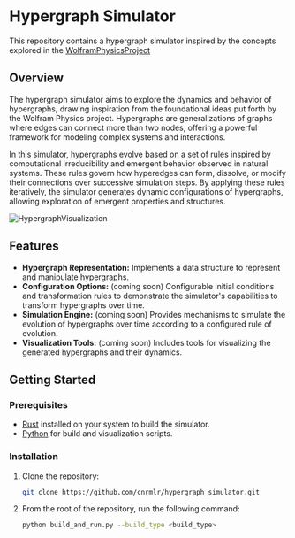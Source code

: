 # Hypergraph Simulator

This repository contains a hypergraph simulator inspired by the concepts explored in the [WolframPhysicsProject](https://wolframphysics.org/)

## Overview

The hypergraph simulator aims to explore the dynamics and behavior of hypergraphs, drawing inspiration from the foundational ideas put forth by the Wolfram Physics project. Hypergraphs are generalizations of graphs where edges can connect more than two nodes, offering a powerful framework for modeling complex systems and interactions.

In this simulator, hypergraphs evolve based on a set of rules inspired by computational irreducibility and emergent behavior observed in natural systems. These rules govern how hyperedges can form, dissolve, or modify their connections over successive simulation steps. By applying these rules iteratively, the simulator generates dynamic configurations of hypergraphs, allowing exploration of emergent properties and structures.

![HypergraphVisualization](https://wolframphysics.org/visual-gallery/visualsummary/WolframPhysicsProject-visualsummary-large.png)

## Features

- **Hypergraph Representation:** Implements a data structure to represent and manipulate hypergraphs.
- **Configuration Options:** (coming soon) Configurable initial conditions and transformation rules to demonstrate the simulator's capabilities to transform hypergraphs over time.
- **Simulation Engine:** (coming soon) Provides mechanisms to simulate the evolution of hypergraphs over time according to a configured rule of evolution.
- **Visualization Tools:** (coming soon) Includes tools for visualizing the generated hypergraphs and their dynamics.

## Getting Started

### Prerequisites

- [Rust](https://www.rust-lang.org/) installed on your system to build the simulator.
- [Python](https://www.python.org/) for build and visualization scripts.

### Installation

1. Clone the repository:
   ```bash
   git clone https://github.com/cnrmlr/hypergraph_simulator.git

2. From the root of the repository, run the following command:
    ```bash
    python build_and_run.py --build_type <build_type>